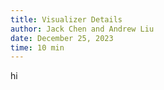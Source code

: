 ```yaml
---
title: Visualizer Details
author: Jack Chen and Andrew Liu
date: December 25, 2023
time: 10 min
---
```


hi